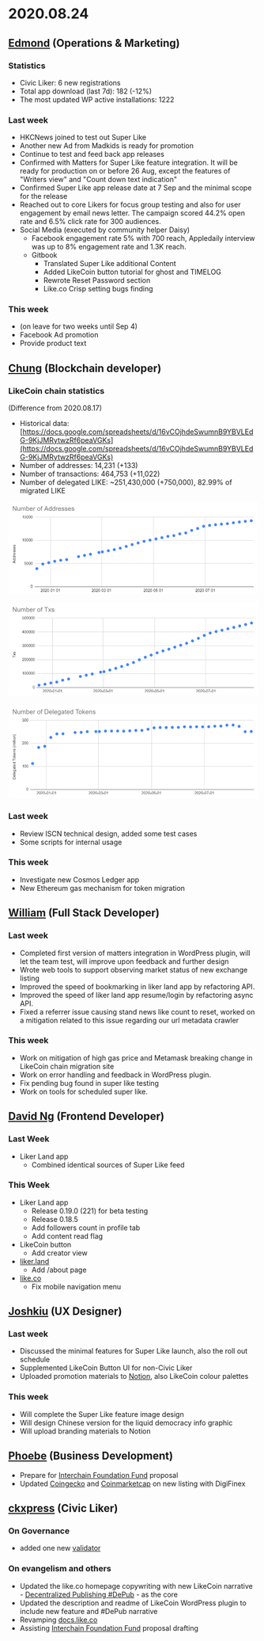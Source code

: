 # 2020.08.24

## ​[Edmond](https://like.co/edmondyu) \(Operations & Marketing\)

### **Statistics** <a id="statistics"></a>

* Civic Liker: 6 new registrations
* Total app download \(last 7d\): 182 \(-12%\) 
* The most updated WP active installations: 1222

### **Last week**

* HKCNews joined to test out Super Like
* Another new Ad from Madkids is ready for promotion
* Continue to test and feed back app releases
* Confirmed with Matters for Super Like feature integration.  It will be ready for production on or before 26 Aug, except the features of "Writers view" and "Count down text indication"
* Confirmed Super Like app release date at 7 Sep and the minimal scope for the release
* Reached out to core Likers for focus group testing and also for user engagement by email news letter.  The campaign scored 44.2% open rate and 6.5% click rate for 300 audiences.
* Social Media \(executed by community helper Daisy\)
  * Facebook engagement rate 5% with 700 reach, Appledaily interview was up to 8% engagement rate and 1.3K reach.
  * Gitbook
    * Translated Super Like additional Content
    * Added LikeCoin button tutorial for ghost and TIMELOG
    * Rewrote Reset Password section
    * Like.co Crisp setting bugs finding

### **This week**

* \(on leave for two weeks until Sep 4\)
* Facebook Ad promotion
* Provide product text 

## [Chung](https://like.co/chungwu) \(Blockchain developer\) <a id="chung-blockchain-developer"></a>

### LikeCoin chain statistics <a id="likecoin-chain-statistics"></a>

\(Difference from 2020.08.17\)

* Historical data: [https://docs.google.com/spreadsheets/d/16vCOjhdeSwumnB9YBVLEdG-9KjJMRytwzRf6peaVGKs](https://docs.google.com/spreadsheets/d/16vCOjhdeSwumnB9YBVLEdG-9KjJMRytwzRf6peaVGKs)​
* Number of addresses: 14,231 \(+133\)
* Number of transactions: 464,753 \(+11,022\)
* Number of delegated LIKE: ~251,430,000 \(+750,000\), 82.99% of migrated LIKE

![](../.gitbook/assets/image%20%28101%29.png)

![](../.gitbook/assets/image%20%28100%29.png)

![](../.gitbook/assets/image%20%28102%29.png)

### Last week <a id="last-week"></a>

* Review ISCN technical design, added some test cases
* Some scripts for internal usage

### This week <a id="this-week"></a>

* Investigate new Cosmos Ledger app
* New Ethereum gas mechanism for token migration

## ​[William](https://like.co/williamchong) \(Full Stack Developer\) <a id="william-full-stack-developer"></a>

### Last week <a id="last-week-1"></a>

* Completed first version of matters integration in WordPress plugin, will let the team test, will improve upon feedback and further design
* Wrote web tools to support observing market status of new exchange listing
* Improved the speed of bookmarking in liker land app by refactoring API.
* Improved the speed of liker land app resume/login by refactoring async API.
* Fixed a referrer issue causing stand news like count to reset, worked on a mitigation related to this issue regarding our url metadata crawler

### This week <a id="this-week-1"></a>

* Work on mitigation of high gas price and Metamask breaking change in LikeCoin chain migration site
* Work on error handling and feedback in WordPress plugin.
* Fix pending bug found in super like testing
* Work on tools for scheduled super like.

## ​[David Ng](https://github.com/nwingt) \(Frontend Developer\) <a id="david-ng-frontend-developer"></a>

### Last Week <a id="last-week-2"></a>

* Liker Land app
  * Combined identical sources of Super Like feed

### **This Week** <a id="this-week-2"></a>

* Liker Land app
  * Release 0.19.0 \(221\) for beta testing
  * Release 0.18.5
  * Add followers count in profile tab
  * Add content read flag
* LikeCoin button
  * Add creator view
* [liker.land](https://liker.land)
  * Add /about page
* [like.co](https://like.co)
  * Fix mobile navigation menu

## ​[Joshkiu](https://like.co/joshkiu) \(UX Designer\) <a id="joshkiu-ux-designer"></a>

### Last week <a id="last-week-4"></a>

* Discussed the minimal features for Super Like launch, also the roll out schedule
* Supplemented LikeCoin Button UI for non-Civic Liker
* Uploaded promotion materials to [Notion](https://www.notion.so/Branding-and-Design-96b3d582c3014003985a8819b31217fa), also LikeCoin colour palettes

### This week <a id="this-week-4"></a>

* Will complete the Super Like feature image design
* Will design Chinese version for the liquid democracy info graphic
* Will upload branding materials to Notion

## [Phoebe](https://like.co/phoebe_fb) \(Business Development\) <a id="fbf6"></a>

* Prepare for [Interchain Foundation Fund](https://interchain.io/funding/) proposal 
* Updated [Coingecko](https://www.coingecko.com/en/coins/likecoin) and [Coinmarketcap](https://coinmarketcap.com/currencies/likecoin/) on new listing with DigiFinex

## ​[ckxpress](https://like.co/ckxpress) \(Civic Liker\) <a id="fbf6-1"></a>

### **On Governance**

* added one new [validator](https://likecoin.bigdipper.live/validators)

### **On evangelism and others**

* Updated the like.co homepage copywriting with new LikeCoin narrative - [Decentralized Publishing \#DePub](https://docs.google.com/presentation/d/13jaTDVEbBF89YaGcw6nPZsv4rJuXUST4fgoALFoepDc/edit?usp=sharing) - as the core
* Updated the description and readme of LikeCoin WordPress plugin to include new feature and \#DePub narrative
* Revamping [docs.like.co](https://docs.like.co)
* Assisting [Interchain Foundation Fund](https://interchain.io/funding/) proposal drafting

